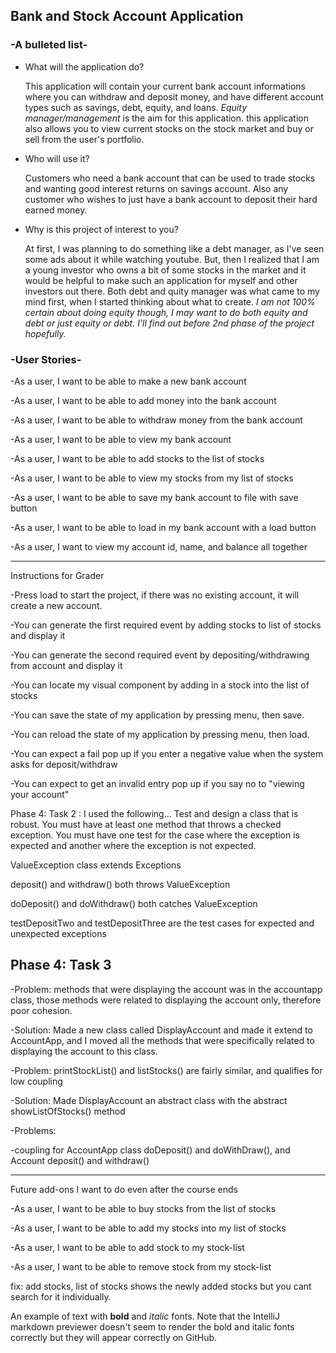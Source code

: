 

## Bank and Stock Account Application

### -A **bulleted** list-
- What will the application do?

    This application will contain your current bank account informations where you can withdraw and deposit money, and have different account types such as savings, debt, equity, and loans.
    *Equity manager/management* is the aim for this application. this application also allows you to view current stocks on the stock market and buy or sell from the user's portfolio.
  
- Who will use it?

    Customers who need a bank account that can be used to trade stocks and wanting good interest returns on savings account. Also any customer who wishes to just have a bank account to deposit their hard earned money.

- Why is this project of interest to you?

    At first, I was planning to do something like a debt manager, as I've
    seen some ads about it while watching youtube. But, then I realized
    that I am a young investor who owns a bit of some stocks in the market
    and it would be helpful to make such an application for myself
    and other investors out there. Both debt and quity manager was what
    came to my mind first, when I started thinking about
    what to create. *I am not 100% certain about doing equity though,
    I may want to do both equity and debt or just equity or debt.
    I'll find out before 2nd phase of the project hopefully.*


### -User Stories-
-As a user, I want to be able to make a new bank account

-As a user, I want to be able to add money into the bank account

-As a user, I want to be able to withdraw money from the bank account

-As a user, I want to be able to view my bank account

-As a user, I want to be able to add stocks to the list of stocks

-As a user, I want to be able to view my stocks from my list of stocks

-As a user, I want to be able to save my bank account to file with save button

-As a user, I want to be able to load in  my bank account with a load button

-As a user, I want to view my account id, name, and balance all together

------------------------------------------------------------------------------------
Instructions for Grader

-Press load to start the project, if there was no existing account, it will create a new account.

-You can generate the first required event by adding stocks to list of stocks and display it

-You can generate the second required event by depositing/withdrawing from account and display it

-You can locate my visual component by adding in a stock into the list of stocks

-You can save the state of my application by pressing menu, then save.

-You can reload the state of my application by pressing menu, then load.

-You can expect a fail pop up if you enter a negative value when the system asks for deposit/withdraw

-You can expect to get an invalid entry pop up if you say no to "viewing your account"




Phase 4: Task 2 : I used the following...
Test and design a class that is robust.  You must have at least one method that throws a checked
exception.  You must have one test for the case where the exception is expected and another where the exception is
not expected.

ValueException class extends Exceptions

deposit() and withdraw() both throws ValueException

doDeposit() and doWithdraw() both catches ValueException

testDepositTwo and testDepositThree are the test cases for expected and unexpected exceptions

## Phase 4: Task 3

-Problem: methods that were displaying the account was in the accountapp class, those methods were related to displaying
the account only, therefore poor cohesion.

-Solution: Made a new class called DisplayAccount and made it extend to AccountApp, and I moved all the methods that
were specifically related to displaying the account to this class.


-Problem: printStockList() and listStocks() are fairly similar, and qualifies for low coupling

-Solution: Made DisplayAccount an abstract class with the abstract showListOfStocks() method



-Problems:

-coupling for AccountApp class doDeposit() and doWithDraw(), and Account deposit() and withdraw()

------------------------------------------------------------------------------
Future add-ons I want to do even after the course ends

-As a user, I want to be able to buy stocks from the list of stocks

-As a user, I want to be able to add my stocks into my list of stocks

-As a user, I want to be able to add stock to my stock-list

-As a user, I want to be able to remove stock from my stock-list

fix:
add stocks, list of stocks shows the newly added stocks but you cant search for it individually.

An example of text with **bold** and *italic* fonts.  Note that the IntelliJ markdown previewer doesn't seem to render 
the bold and italic fonts correctly but they will appear correctly on GitHub.
